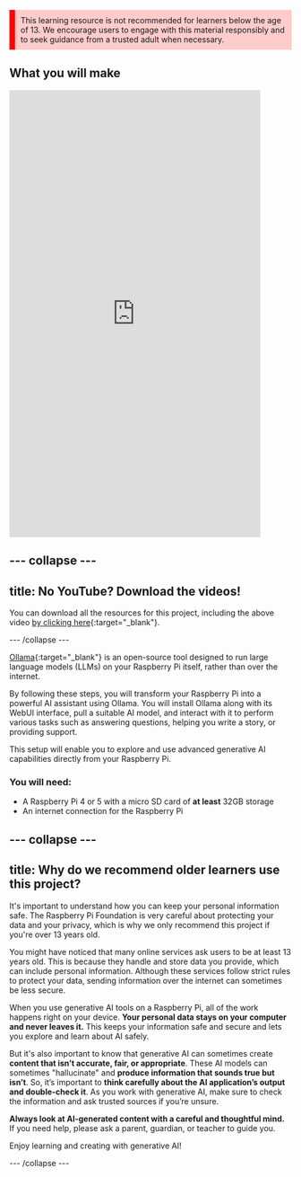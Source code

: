 <p style='border-left: solid; border-width:10px; border-color: #ff0000; background-color: #ffcccc; padding: 10px;'>
This learning resource is not recommended for learners below the age of 13. We encourage users to engage with this material responsibly and to seek guidance from a trusted adult when necessary.
</p>

## What you will make

<html>
    <iframe style="max-width: 448px;" width="100%" height="796" src="https://www.youtube.com/embed/6-QEhxJov14?rel=0&cc_load_policy=1" frameborder="0" allow="accelerometer; autoplay; clipboard-write; encrypted-media; gyroscope; picture-in-picture; web-share" referrerpolicy="strict-origin-when-cross-origin" allowfullscreen>
    </iframe>    
</html>

--- collapse ---
---
title: No YouTube? Download the videos!
---

You can download all the resources for this project, including the above video [by clicking here](https://rpf.io/p/en/llm-rpi-go){:target="_blank"}. 


--- /collapse ---

[Ollama](https://ollama.com){:target="_blank"} is an open-source tool designed to run large language models (LLMs) on your Raspberry Pi itself, rather than over the internet.

By following these steps, you will transform your Raspberry Pi into a powerful AI assistant using Ollama. You will install Ollama along with its WebUI interface, pull a suitable AI model, and interact with it to perform various tasks such as answering questions, helping you write a story, or providing support. 

This setup will enable you to explore and use advanced generative AI capabilities directly from your Raspberry Pi.

### You will need:
- A Raspberry Pi 4 or 5 with a micro SD card of **at least** 32GB storage
- An internet connection for the Raspberry Pi

--- collapse ---
---
title:  Why do we recommend older learners use this project?
---

It's important to understand how you can keep your personal information safe. The Raspberry Pi Foundation is very careful about protecting your data and your privacy, which is why we only recommend this project if you're over 13 years old.

You might have noticed that many online services ask users to be at least 13 years old. This is because they handle and store data you provide, which can include personal information. Although these services follow strict rules to protect your data, sending information over the internet can sometimes be less secure.

When you use generative AI tools on a Raspberry Pi, all of the work happens right on your device. **Your personal data stays on your computer and never leaves it.** This keeps your information safe and secure and lets you explore and learn about AI safely. 

But it's also important to know that generative AI can sometimes create **content that isn’t accurate, fair, or appropriate**. These AI models can sometimes "hallucinate" and **produce information that sounds true but isn’t**. So, it’s important to **think carefully about the AI application’s output and double-check it**. As you work with generative AI, make sure to check the information and ask trusted sources if you’re unsure.

**Always look at AI-generated content with a careful and thoughtful mind.** If you need help, please ask a parent, guardian, or teacher to guide you.

Enjoy learning and creating with generative AI!

--- /collapse ---
